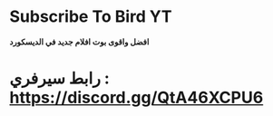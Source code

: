 # Subscribe To Bird YT

**افضل واقوى بوت افلام جديد في الديسكورد**

# رابط سيرفري : https://discord.gg/QtA46XCPU6